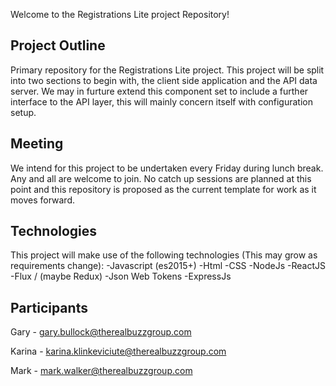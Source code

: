 Welcome to the Registrations Lite project Repository!

Project Outline
---------------
Primary repository for the Registrations Lite project. This project will be split into two sections to begin with, the client side application and the API data server. We may in furture extend this component set to include a further interface to the API layer, this will mainly concern itself with configuration setup.

Meeting
-------
We intend for this project to be undertaken every Friday during lunch break. Any and all are welcome to join. No catch up sessions are planned at this point and this repository is proposed as the current template for work as it moves forward.

Technologies
------------
This project will make use of the following technologies (This may grow as requirements change):
-Javascript (es2015+)
-Html
-CSS
-NodeJs
-ReactJS
-Flux / (maybe Redux)
-Json Web Tokens
-ExpressJs

Participants
------------
Gary - gary.bullock@therealbuzzgroup.com

Karina - karina.klinkeviciute@therealbuzzgroup.com

Mark - mark.walker@therealbuzzgroup.com
